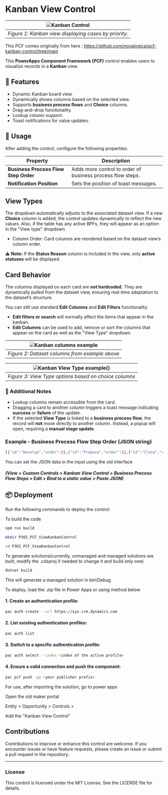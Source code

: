 # Kanban View Control

| ![Kanban Control](https://github.com/novalogica/pcf-kanban-control/blob/main/KanbanViewControl/screenshots/kanban-case-example.png) |
|:--:|
| *Figure 1: Kanban view displaying cases by priority.* |

This PCF comes originally from here : https://github.com/novalogica/pcf-kanban-control/tree/main

This **PowerApps Component Framework (PCF)** control enables users to visualize records in a **Kanban** view.

## 📌 Features
- Dynamic Kanban board view.
- Dynamically shows columns based on the selected view.
- Supports **business process flows** and **Choice** columns.
- Drag-and-drop functionality.
- Lookup column support.
- Toast notifications for value updates.

## 🚀 Usage

After adding the control, configure the following properties:

| Property | Description |
|----------|-------------|
| **Business Process Flow Step Order** | Adds more control to order of business process flow steps. |
| **Notification Position** | Sets the position of toast messages. |

## View Types

The dropdown automatically adjusts to the associated dataset view. If a new **Choice** column is added, the control updates dynamically to reflect the new values.
Also, if the table has any active BPFs, they will appear as an option in the "View type" dropdown.

- Column Order: Card columns are reordered based on the dataset view’s column order.

⚠ **Note:** If the **Status Reason** column is included in the view, only **active statuses** will be displayed.

## Card Behavior

The columns displayed on each card are **not hardcoded**. They are dynamically pulled from the dataset view, ensuring real-time adaptation to the dataset’s structure.

You can still use standard **Edit Columns** and **Edit Filters** functionality.

- **Edit filters or search** will normally affect the items that appear in the kanban.
- **Edit Columns** can be used to add, remove or sort the columns that appear on the card as well as the "View Type" dropdown.

| ![Kanban columns example](https://github.com/novalogica/pcf-kanban-control/blob/main/KanbanViewControl/screenshots/kanban-case-columns-example.png) |
|:--:|
| *Figure 2: Dataset columns from example above* |

| ![Kanban View Type example()](https://github.com/novalogica/pcf-kanban-control/blob/main/KanbanViewControl/screenshots/kanban-case-view-type-example.png)| 
|:--:|
| *Figure 3: View Type options based on choice columns* |

### 🔹 Additional Notes
- Lookup columns remain accessible from the card.
- Dragging a card to another column triggers a toast message indicating **success** or **failure** of the update.
- If the selected **View Type** is linked to a **business process flow**, the record will **not** move directly to another column. Instead, a popup will open, requiring a **manual stage update**.


### Example - Business Process Flow Step Order (JSON string)
   ```sh
   [{"id":"Develop","order":2},{"id":"Propose","order":1},{"id":"Close","order":0}]
   ```
You can set the JSON data in the input using the old interface 
##### (View > Custom Controls > Kanban View Control > Business Process Flow Steps > Edit > Bind to a static value > Paste JSON)

## 📦 Deployment

Run the following commands to deploy the control:

To build the code
```sh
npm run build
```

```sh
mkdir P365_PCF_ViewKanbanControl
```

```sh
cd P365_PCF_ViewKanbanControl
```

To generate solutions(currently, unmanaged and managed solutions are built, modify the .cdsproj if needed to change it and build only one)
```sh
dotnet build
```

This will generate a managed solution in bin\Debug

To deploy, load the .zip file in Power Apps or using method below

#### 1. Create an authentication profile:
   ```sh
   pac auth create --url https://xyz.crm.dynamics.com
   ```
#### 2. List existing authentication profiles:
   ```sh
   pac auth list
   ```
#### 3. Switch to a specific authentication profile:
   ```sh
   pac auth select --index <index of the active profile>
   ```
#### 4. Ensure a valid connection and push the component:
   ```sh
   pac pcf push -pp <your publisher prefix>
   ```

For use, after importing the solution, go to power apps

Open the old maker portal

Entity > Opportunity > Controls > 

Add the "Kanban View Control"


## Contributions
Contributions to improve or enhance this control are welcome. If you encounter issues or have feature requests, please create an issue or submit a pull request in the repository.

---

### License
This control is licensed under the MIT License. See the LICENSE file for details.
